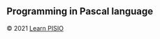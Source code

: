 ## Programming in Pascal language

© 2021 <a href="http://learn-pisio.eu5.org/" target="_blank">Learn PISIO</a>
